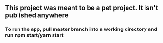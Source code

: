 ## This project was meant to be a pet project. It isn't published anywhere
### To run the app, pull master branch into a working directory and run npm start/yarn start
